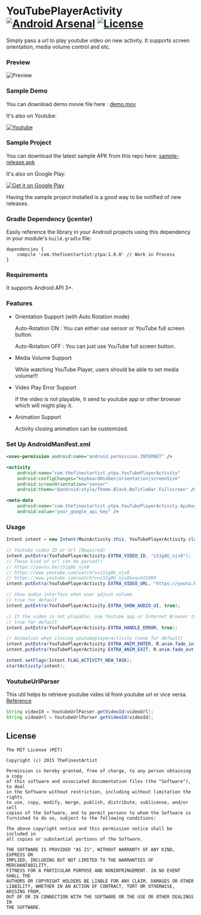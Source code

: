 # YouTubePlayerActivity [![Android Arsenal](https://img.shields.io/badge/Android%20Arsenal-YouTubePlayerActivity-brightgreen.svg?style=flat)](https://android-arsenal.com/details/1/1542) [![License](https://img.shields.io/badge/License-MIT-blue.svg?style=flat)](http://opensource.org/licenses/MIT)

Simply pass a url to play youtube video on new activity. It supports screen orientation, media volume control and etc.

### Preview

![Preview](https://github.com/thefinestartist/ytpa/blob/master/art/preview.gif)

### Sample Demo

You can download demo movie file here : [demo.mov](https://github.com/thefinestartist/ytpa/raw/master/art/demo.mov)

It's also on Youtube:

<a href="http://www.youtube.com/watch?v=myheMkavjzk">
  <img alt="Youtube"
       src="https://github.com/thefinestartist/ytpa/blob/master/art/youtube.png" />
</a>

### Sample Project

You can download the latest sample APK from this repo here: [sample-release.apk](https://github.com/thefinestartist/ytpa/raw/master/sample/sample-release.apk)

It's also on Google Play:

<a href="https://play.google.com/store/apps/details?id=com.thefinestartist.ytpa.sample">
  <img alt="Get it on Google Play"
       src="https://developer.android.com/images/brand/en_generic_rgb_wo_60.png" />
</a>

Having the sample project installed is a good way to be notified of new releases.

### Gradle Dependency (jcenter)

Easily reference the library in your Android projects using this dependency in your module's `build.gradle` file:

```Gradle
dependencies {
    compile 'com.thefinestartist:ytpa:1.0.0' // Work in Process
}
```

### Requirements

It supports Android API 3+.


### Features
* Orientation Support (with Auto Rotation mode)

    Auto-Rotation ON : You can either use sensor or YouTube full screen button.

    Auto-Rotation OFF : You can just use YouTube full screen button.


* Media Volume Support

    While watching YouTube Player, users should be able to set media volume!!!

* Video Play Error Support

    If the video is not playable, it send to youtube app or other browser which will might play it.

* Animation Support

    Activity closing animation can be customized.


### Set Up AndroidManifest.xml
```xml
<uses-permission android:name="android.permission.INTERNET" />

<activity
    android:name="com.thefinestartist.ytpa.YouTubePlayerActivity"
    android:configChanges="keyboardHidden|orientation|screenSize"
    android:screenOrientation="sensor"
    android:theme="@android:style/Theme.Black.NoTitleBar.Fullscreen" />

<meta-data
    android:name="com.thefinestartist.ytpa.YouTubePlayerActivity.ApiKey"
    android:value="your_google_api_key" />
```

### Usage
```java
Intent intent = new Intent(MainActivity.this, YouTubePlayerActivity.class);

// Youtube video ID or Url (Required)
intent.putExtra(YouTubePlayerActivity.EXTRA_VIDEO_ID, "iS1g8G_njx8");
// These kind of url can be parsed!!
// https://youtu.be/iS1g8G_njx8
// https://www.youtube.com/watch?v=iS1g8G_njx8
// https://www.youtube.com/watch?v=iS1g8G_njx8&vq=hd1080
intent.putExtra(YouTubePlayerActivity.EXTRA_VIDEO_URL, "https://youtu.be/iS1g8G_njx8");

// Show audio interface when user adjust volume
// true for default
intent.putExtra(YouTubePlayerActivity.EXTRA_SHOW_AUDIO_UI, true);

// If the video is not playable, use Youtube app or Internet Browser to play it
// true for default
intent.putExtra(YouTubePlayerActivity.EXTRA_HANDLE_ERROR, true);

// Animation when closing youtubeplayeractivity (none for default)
intent.putExtra(YouTubePlayerActivity.EXTRA_ANIM_ENTER, R.anim.fade_in);
intent.putExtra(YouTubePlayerActivity.EXTRA_ANIM_EXIT, R.anim.fade_out);

intent.setFlags(Intent.FLAG_ACTIVITY_NEW_TASK);
startActivity(intent);
```

### YoutubeUrlParser

This util helps to retrieve youtube video id from youtube url or vice versa. [Reference](https://androidsnippets.wordpress.com/2012/10/11/how-to-get-extract-video-id-from-an-youtube-url-in-android-java)

```java
String vidoeId = YoutubeUrlParser.getVideoId(videoUrl);
String vidoeUrl = YoutubeUrlParser.getVideoId(videoId);
```


## License

```
The MIT License (MIT)

Copyright (c) 2015 TheFinestArtist

Permission is hereby granted, free of charge, to any person obtaining a copy
of this software and associated documentation files (the "Software"), to deal
in the Software without restriction, including without limitation the rights
to use, copy, modify, merge, publish, distribute, sublicense, and/or sell
copies of the Software, and to permit persons to whom the Software is
furnished to do so, subject to the following conditions:

The above copyright notice and this permission notice shall be included in
all copies or substantial portions of the Software.

THE SOFTWARE IS PROVIDED "AS IS", WITHOUT WARRANTY OF ANY KIND, EXPRESS OR
IMPLIED, INCLUDING BUT NOT LIMITED TO THE WARRANTIES OF MERCHANTABILITY,
FITNESS FOR A PARTICULAR PURPOSE AND NONINFRINGEMENT. IN NO EVENT SHALL THE
AUTHORS OR COPYRIGHT HOLDERS BE LIABLE FOR ANY CLAIM, DAMAGES OR OTHER
LIABILITY, WHETHER IN AN ACTION OF CONTRACT, TORT OR OTHERWISE, ARISING FROM,
OUT OF OR IN CONNECTION WITH THE SOFTWARE OR THE USE OR OTHER DEALINGS IN
THE SOFTWARE.
```